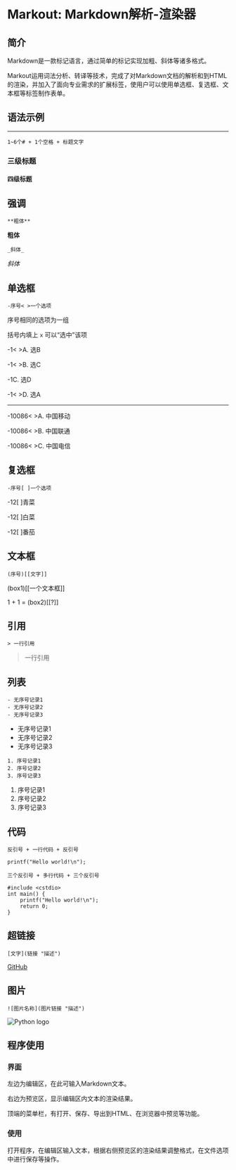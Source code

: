 # Markout: Markdown解析-渲染器

## 简介

Markdown是一款标记语言，通过简单的标记实现加粗、斜体等诸多格式。

Markout运用词法分析、转译等技术，完成了对Markdown文档的解析和到HTML的渲染，并加入了面向专业需求的扩展标签，使用户可以使用单选框、复选框、文本框等标签制作表单。

## 语法示例

---

`1~6个# + 1个空格 + 标题文字`

### 三级标题

#### 四级标题

## 强调

`**粗体**`

**粗体**

`_斜体_`

_斜体_

## 单选框

`-序号< >一个选项`

序号相同的选项为一组

括号内填上 `x` 可以“选中”该项

-1< >A. 选B

-1< >B. 选C

-1<x>C. 选D

-1< >D. 选A

---

-10086< >A. 中国移动

-10086< >B. 中国联通

-10086< >C. 中国电信

## 复选框

`-序号[ ]一个选项`

-12[ ]青菜

-12[ ]白菜

-12[ ]番茄

## 文本框

`(序号)[[文字]]`

(box1)[[一个文本框]]

1 + 1 = (box2)[[?]]

## 引用

`> 一行引用`

> 一行引用

## 列表

```
- 无序号记录1
- 无序号记录2
- 无序号记录3
```

- 无序号记录1
- 无序号记录2
- 无序号记录3

```
1. 序号记录1
2. 序号记录2
3. 序号记录3
```

1. 序号记录1
2. 序号记录2
3. 序号记录3


## 代码

`反引号 + 一行代码 + 反引号`

`printf("Hello world!\n");`

`三个反引号 + 多行代码 + 三个反引号`

```
#include <cstdio>
int main() {
    printf("Hello world!\n");
    return 0;
}
```

## 超链接

`[文字](链接 "描述")`

[GitHub](https://github.com/ "这是一个链接")

## 图片

`![图片名称](图片链接 "描述")`

![Python logo](https://www.python.org/static/img/python-logo.png "这是一张图片")

## 程序使用

### 界面

左边为编辑区，在此可输入Markdown文本。

右边为预览区，显示编辑区内文本的渲染结果。

顶端的菜单栏，有打开、保存、导出到HTML、在浏览器中预览等功能。

### 使用

打开程序，在编辑区输入文本，根据右侧预览区的渲染结果调整格式，在文件选项中进行保存等操作。



